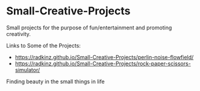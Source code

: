# Small-Creative-Projects
Small projects for the purpose of fun/entertainment and promoting creativity.

Links to Some of the Projects:
* https://radkinz.github.io/Small-Creative-Projects/perlin-noise-flowfield/ 
* https://radkinz.github.io/Small-Creative-Projects/rock-paper-scissors-simulator/

Finding beauty in the small things in life
